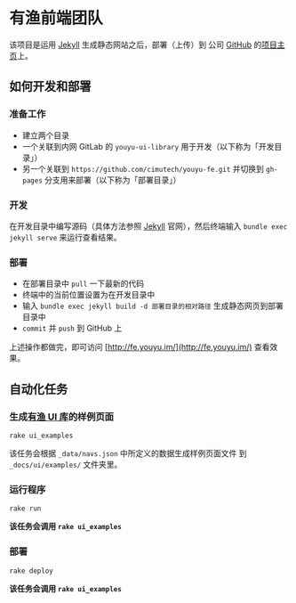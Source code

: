 # 有渔前端团队

该项目是运用 [Jekyll](http://jekyllrb.com) 生成静态网站之后，部署（上传）到 公司 [GitHub](https://github.com/cimutech) 的[项目主页](https://github.com/cimutech/youyu-fe/tree/gh-pages)上。

## 如何开发和部署

### 准备工作

* 建立两个目录
* 一个关联到内网 GitLab 的 `youyu-ui-library` 用于开发（以下称为「开发目录」）
* 另一个关联到 `https://github.com/cimutech/youyu-fe.git` 并切换到 `gh-pages` 分支用来部署（以下称为「部署目录」）

### 开发

在开发目录中编写源码（具体方法参照 [Jekyll](http://jekyllrb.com) 官网），然后终端输入 `bundle exec jekyll serve` 来运行查看结果。

### 部署

* 在部署目录中 `pull` 一下最新的代码
* 终端中的当前位置设置为在开发目录中
* 输入 `bundle exec jekyll build -d 部署目录的相对路径` 生成静态网页到部署目录中
* `commit` 并 `push` 到 GitHub 上

上述操作都做完，即可访问 [http://fe.youyu.im/](http://fe.youyu.im/) 查看效果。

## 自动化任务

### 生成[有渔 UI 库](http://fe.youyu.im/docs/ui/)的样例页面

```shell
rake ui_examples
```

该任务会根据 `_data/navs.json` 中所定义的数据生成样例页面文件 到 `_docs/ui/examples/` 文件夹里。

### 运行程序

```shell
rake run
```

**该任务会调用 `rake ui_examples`**

### 部署

```shell
rake deploy
```

**该任务会调用 `rake ui_examples`**
